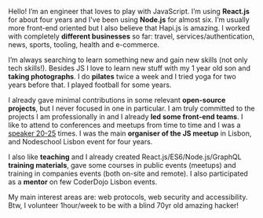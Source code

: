 Hello! I’m an engineer that loves to play with JavaScript. I’m using **React.js** for about four years and I've been using **Node.js** for almost six. I’m usually more front-end oriented but I also believe that Hapi.js is amazing. I worked with completely **different businesses** so far: travel, services/authentication, news, sports, tooling, health and e-commerce.

I’m always searching to learn something new and gain new skills (not only tech skills!).
Besides JS I love to learn new stuff with my 1 year old son and **taking photographs**. I do **pilates** twice a week and I tried yoga for two years before that. I played football for some years.

I already gave minimal contributions in some relevant **open-source projects**, but I never focused in one in particular. I am truly committed to the projects I am professionally in and I already **led some front-end teams**. I like to attend to conferences and meetups from time to time and I was a [speaker 20-25](/talks/) times. I was the main **organiser of the JS meetup** in Lisbon, and Nodeschool Lisbon event for four years.

I also like **teaching** and I already created React.js/ES6/Node.js/GraphQL **training materials**, gave some courses in public events (meetups) and training in companies events (both on-site and remote). I also participated as a **mentor** on few CoderDojo Lisbon events.

My main interest areas are: web protocols, web security and accessibility. Btw, I volunteer 1hour/week to be with a blind 70yr old amazing hacker!
